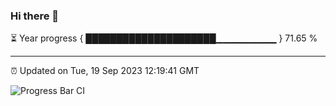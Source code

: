 ### Hi there 👋

⏳ Year progress { █████████████████████▁▁▁▁▁▁▁▁▁ } 71.65 %

---

⏰ Updated on Tue, 19 Sep 2023 12:19:41 GMT

![Progress Bar CI](https://github.com/liununu/liununu/workflows/Progress%20Bar%20CI/badge.svg)
